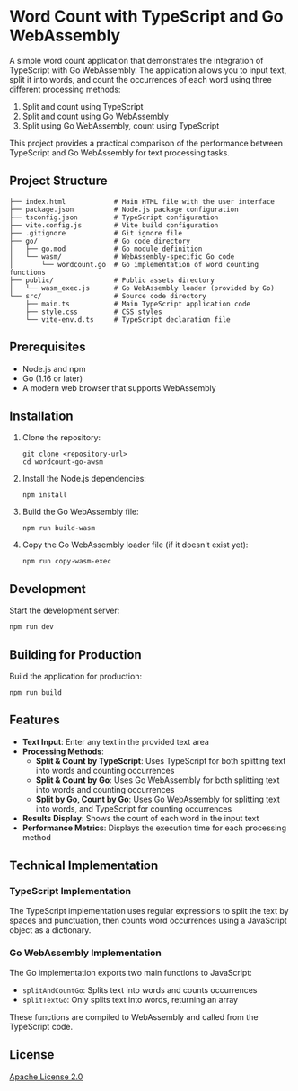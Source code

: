 # Word Count with TypeScript and Go WebAssembly

A simple word count application that demonstrates the integration of TypeScript with Go WebAssembly. The application allows you to input text, split it into words, and count the occurrences of each word using three different processing methods:

1. Split and count using TypeScript
2. Split and count using Go WebAssembly
3. Split using Go WebAssembly, count using TypeScript

This project provides a practical comparison of the performance between TypeScript and Go WebAssembly for text processing tasks.

## Project Structure

```
├── index.html            # Main HTML file with the user interface
├── package.json          # Node.js package configuration
├── tsconfig.json         # TypeScript configuration
├── vite.config.js        # Vite build configuration
├── .gitignore            # Git ignore file
├── go/                   # Go code directory
│   ├── go.mod            # Go module definition
│   └── wasm/             # WebAssembly-specific Go code
│       └── wordcount.go  # Go implementation of word counting functions
├── public/               # Public assets directory
│   └── wasm_exec.js      # Go WebAssembly loader (provided by Go)
└── src/                  # Source code directory
    ├── main.ts           # Main TypeScript application code
    ├── style.css         # CSS styles
    └── vite-env.d.ts     # TypeScript declaration file
```

## Prerequisites

- Node.js and npm
- Go (1.16 or later)
- A modern web browser that supports WebAssembly

## Installation

1. Clone the repository:
   ```
   git clone <repository-url>
   cd wordcount-go-awsm
   ```

2. Install the Node.js dependencies:
   ```
   npm install
   ```

3. Build the Go WebAssembly file:
   ```
   npm run build-wasm
   ```

4. Copy the Go WebAssembly loader file (if it doesn't exist yet):
   ```
   npm run copy-wasm-exec
   ```

## Development

Start the development server:
```
npm run dev
```

## Building for Production

Build the application for production:
```
npm run build
```

## Features

- **Text Input**: Enter any text in the provided text area
- **Processing Methods**:
  - **Split & Count by TypeScript**: Uses TypeScript for both splitting text into words and counting occurrences
  - **Split & Count by Go**: Uses Go WebAssembly for both splitting text into words and counting occurrences
  - **Split by Go, Count by Go**: Uses Go WebAssembly for splitting text into words, and TypeScript for counting occurrences
- **Results Display**: Shows the count of each word in the input text
- **Performance Metrics**: Displays the execution time for each processing method

## Technical Implementation

### TypeScript Implementation

The TypeScript implementation uses regular expressions to split the text by spaces and punctuation, then counts word occurrences using a JavaScript object as a dictionary.

### Go WebAssembly Implementation

The Go implementation exports two main functions to JavaScript:
- `splitAndCountGo`: Splits text into words and counts occurrences
- `splitTextGo`: Only splits text into words, returning an array

These functions are compiled to WebAssembly and called from the TypeScript code.

## License

[Apache License 2.0](LICENSE)